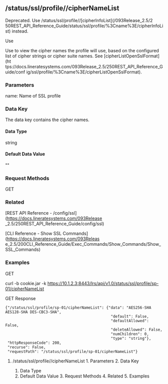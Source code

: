 ## /status/ssl/profile/<name>/cipherNameList

​Deprecated. Use /status/ssl/profile/<name>/[cipherInfoList](/093Release_2.5/2
50REST_API_Reference_Guide/status/ssl/profile/%3Cname%3E/cipherInfoList)
instead.

Use

Use to view the cipher names the profile will use, based on the configured
list of cipher strings or cipher suite names. See [cipherListOpenSslFormat](ht
tps://docs.lineratesystems.com/093Release_2.5/250REST_API_Reference_Guide/conf
ig/ssl/profile/%3Cname%3E/cipherListOpenSslFormat).

### Parameters

name: Name of SSL profile

### Data Key

The data key contains the cipher names.

#### Data Type

string

#### Default Data Value

""

### Request Methods

GET

### Related

[REST API Reference - /config/ssl](https://docs.lineratesystems.com/093Release
_2.5/250REST_API_Reference_Guide/config/ssl)

[CLI Reference - Show SSL Commands](https://docs.lineratesystems.com/093Releas
e_2.5/200CLI_Reference_Guide/Exec_Commands/Show_Commands/Show_SSL_Commands)

### Examples

GET

curl -b cookie.jar -k
https://10.1.2.3:8443/lrs/api/v1.0/status/ssl/profile/sp-01/cipherNameList

GET Response

    
    
    {"/status/ssl/profile/sp-01/cipherNameList": {"data": "AES256-SHA AES128-SHA DES-CBC3-SHA",
                                                   "default": False,
                                                   "defaultAllowed": False,
                                                   "deleteAllowed": False,
                                                   "numChildren": 0,
                                                   "type": "string"},
     "httpResponseCode": 200,
     "recurse": False,
     "requestPath": "/status/ssl/profile/sp-01/cipherNameList"}
    

  1. /status/ssl/profile/<name>/cipherNameList
    1. Parameters
    2. Data Key
      1. Data Type
      2. Default Data Value
    3. Request Methods
    4. Related
    5. Examples

